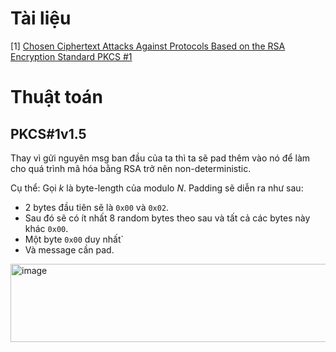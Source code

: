 # Tài liệu
[1] [Chosen Ciphertext Attacks Against Protocols Based on the RSA Encryption Standard PKCS #1](https://archiv.infsec.ethz.ch/education/fs08/secsem/bleichenbacher98.pdf)


# Thuật toán 
## PKCS#1v1.5

Thay vì gửi nguyên msg ban đầu của ta thì ta sẽ pad thêm vào nó để làm cho quá trình mã hóa bằng RSA trở nên non-deterministic. 

Cụ thể: Gọi $\displaystyle k$ là byte-length của modulo $\displaystyle N$. Padding sẽ diễn ra như sau:

- 2 bytes đầu tiên sẽ là `0x00` và `0x02`.
- Sau đó sẽ có ít nhất 8 random bytes theo sau và tất cả các bytes này khác `0x00`.
- Một byte `0x00` duy nhất`
- Và message cần pad.

<img width="783" height="125" alt="image" src="https://github.com/user-attachments/assets/6e90fcc6-2fbd-463e-9266-0735ee74d887" />

